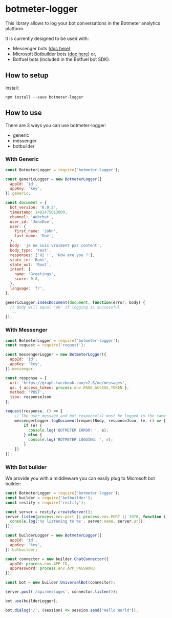 # botmeter-logger

This library allows to log your bot conversations in the Botmeter analytics platform.

It is currently designed to be used with:
- Messenger bots ([doc here](https://dev.botmeter.io/botmeter-logger-facebook)),
- Microsoft Botbuilder bots ([doc here](https://dev.botmeter.io/botmeter-logger-microsoft)) or,
- Botfuel bots (included in the Botfuel bot SDK).

## How to setup

Install:
```
npm install --save botmeter-logger
```

## How to use

There are 3 ways you can use botmeter-logger:

- generic
- messenger
- botbuilder


### With Generic

```node.js
const BotmeterLogger = require('botmeter-logger');

const genericLogger = new BotmeterLogger({
  appId: 'id',
  appKey: 'key',
}).generic;

const document = {
  bot_version: '0.0.2',
  timestamp: 1491475013000,
  channel: 'Webchat',
  user_id: 'JohnDoe',
  user: {
    first_name: 'John',
    last_name: 'Doe',
  },
  body: 'je ne suis vraiment pas content',
  body_type: 'text',
  responses: ['Hi !', 'How are you ?'],
  state_in: 'Root',
  state_out: 'Root',
  intent: {
    name: 'Greetings',
    score: 0.8,
  },
  language: 'fr',
};

genericLogger.indexDocument(document, function(error, body) {
  // Body will equal 'ok' if logging is successful
  ...
});
```

### With Messenger

```node.js
const BotmeterLogger = require('botmeter-logger');
const request = require('request');

const messengerLogger = new BotmeterLogger({
  appId: 'id',
  appKey: 'key',
}).messenger;

const response = {
  uri: 'https://graph.facebook.com/v2.6/me/messages',
  qs: { access_token: process.env.PAGE_ACCESS_TOKEN },
  method: 'POST',
  json: responseJson
};

request(response, () => {
    // The user message and bot response(s) must be logged in the same document
    messengerLogger.logDocument(requestBody, responseJson, (e, r) => {
        if (e) {
          console.log('BOTMETER ERROR: ', e);
        } else {
          console.log('BOTMETER LOGGING: ', r);
        }
    })
});
```

### With Bot builder

We provide you with a middleware you can easily plug to Microsoft bot builder:

```node.js
const BotmeterLogger = require('botmeter-logger');
const builder = require('botbuilder');
const restify = require('restify');

const server = restify.createServer();
server.listen(process.env.port || process.env.PORT || 3978, function () {
  console.log('%s listening to %s', server.name, server.url);
});

const builderLogger = new BotmeterLogger({
  appId: 'id',
  appKey: 'key',
}).botbuilder;

const connector = new builder.ChatConnector({
  appId: process.env.APP_ID,
  appPassword: process.env.APP_PASSWORD
});

const bot = new builder.UniversalBot(connector);

server.post('/api/messages', connector.listen());

bot.use(builderLogger);

bot.dialog('/', (session) => session.send("Hello World"));
```
